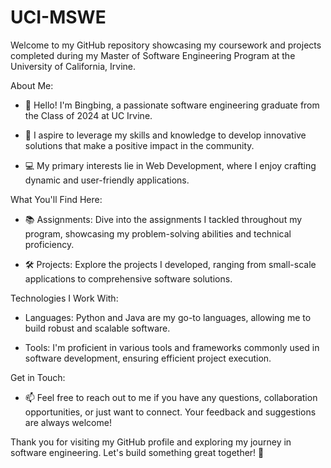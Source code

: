 # UCI-MSWE
Welcome to my GitHub repository showcasing my coursework and projects completed during my Master of Software Engineering Program at the University of California, Irvine.

About Me:

- 👋 Hello! I'm Bingbing, a passionate software engineering graduate from the Class of 2024 at UC Irvine.
 
- 🚀 I aspire to leverage my skills and knowledge to develop innovative solutions that make a positive impact in the community.

- 💻 My primary interests lie in Web Development, where I enjoy crafting dynamic and user-friendly applications.

What You'll Find Here:

- 📚 Assignments: Dive into the assignments I tackled throughout my program, showcasing my problem-solving abilities and technical proficiency.

- 🛠️ Projects: Explore the projects I developed, ranging from small-scale applications to comprehensive software solutions.

Technologies I Work With:

- Languages: Python and Java are my go-to languages, allowing me to build robust and scalable software.

- Tools: I'm proficient in various tools and frameworks commonly used in software development, ensuring efficient project execution.

Get in Touch:

- 📫 Feel free to reach out to me if you have any questions, collaboration opportunities, or just want to connect. Your feedback and suggestions are always welcome!

Thank you for visiting my GitHub profile and exploring my journey in software engineering. Let's build something great together! 🌟

